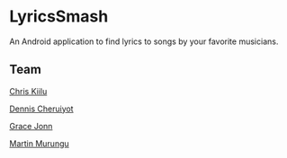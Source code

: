 # LyricsSmash

An Android application to find lyrics to songs by your favorite musicians.   

## Team 

[Chris Kiilu](https://github.com/CKiilu)

[Dennis Cheruiyot](https://github.com/denyskoech)

[Grace Jonn](https://github.com/GraceJonn123)

[Martin Murungu](https://github.com/marto-k)
